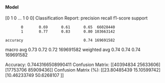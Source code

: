 #### Model
[0 1 0 ... 1 0 0]
Classification Report:
              precision    recall  f1-score   support

           0       0.69      0.61      0.65  66028440
           1       0.77      0.83      0.80 103663142

    accuracy                           0.74 169691582
   macro avg       0.73      0.72      0.72 169691582
weighted avg       0.74      0.74      0.74 169691582

Accuracy: 0.7443166508990411
Confusion Matrix:
[[40394834 25633606]
 [17753706 85909436]]
Confusion Matrix (%):
[[23.80485439 15.10599742]
 [10.46233749 50.6268107 ]]
